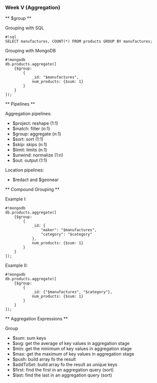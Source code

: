 ### Week V (Aggregation) ###

** $group **

Grouping with SQL
```
#!sql
SELECT manufactures, COUNT(*) FROM products GROUP BY manufactures;
```

Grouping with MongoDB
```
#!mongodb
db.products.aggregate([
	{$group: 
		{
			_id: "$manufactures", 
			num_products: {$sum: 1}
		}
	}
]);
```

** Pipelines **

Aggregation pipelines:

* $project: reshape (1:1)
* $match: filter (n:1)
* $group: aggregate (n:1)
* $sort: sort (1:1)
* $skip: skips (n:1)
* $limit: limits (n:1)
* $unwind: normalize (1:n)
* $out: output (1:1)

Location pipelines:

* $redact and $geonear

** Compound Grouping **

Example I:
```
#!mongodb
db.products.aggregate([
	{$group: 
		{
			_id: {
				"maker": "$manufactures",
				"category": "$category"
			}, 
			num_products: {$sum: 1}
		}
	}
]);
```

Example II:
```
#!mongodb
db.products.aggregate([
	{$group: 
		{
			_id: {"$manufactures", "$category"}, 
			num_products: {$sum: 1}
		}
	}
]);
```

** Aggregation Expressions **

Group

* $sum: sum keys
* $avg: get the average of key values in aggregation stage
* $min: get the minimum of key values in aggregation stage
* $max: get the maximum of key values in aggregation stage
* $push: build array fo the result
* $addToSet: build array fo the result as unique keys
* $first: find the first in an aggregation query (sort)
* $last: find the last in an aggregation query (sort)